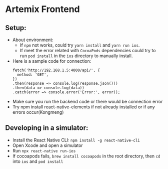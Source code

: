 # Artemix Frontend

## Setup:

- About environment:
  - If `npm` not works, could try `yarn install` and `yarn run ios`.
  - If meet the error related with `CocoaPods` dependencies could try to run `pod install` in the `ios` directory to manually install.
- Here is a sample code for connection:
  ```
  fetch('http://192.168.1.5:4000/api/', {
    method: 'GET',
  })
  .then(response => console.log(response.json()))
  .then(data => console.log(data))
  .catch(error => console.error('Error:', error));
  ```
- Make sure you run the backend code or there would be connection error
- Try npm install react-native-elements if not already installed or if any errors occur(Kongmeng)

## Developing in a simulator:

- Install the React Native CLI: `npm install -g react-native-cli`
- Open Xcode and open a simulator
- Run `npx react-native run-ios`
- If cocoapods fails, `brew install cocoapods` in the root directory, then `cd` into `ios` and `pod install`
